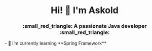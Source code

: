 <h1 align="center">Hi! 👋 I'm Askold</h1>
<h3 align="center">:small_red_triangle: A passionate Java developer :small_red_triangle:</h3>
- 🌱 I’m currently learning **Spring Framework**



